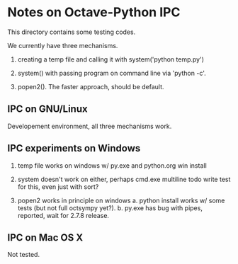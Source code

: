 Notes on Octave-Python IPC
==========================

This directory contains some testing codes.

We currently have three mechanisms.

1. creating a temp file and calling it with system('python temp.py')

2. system() with passing program on command line via 'python -c'.

3. popen2().  The faster approach, should be default.



IPC on GNU/Linux
----------------

Developement environment, all three mechanisms work.



IPC experiments on Windows
--------------------------

1) temp file works on windows w/ py.exe and python.org win install

2) system doesn't work on either, perhaps cmd.exe multiline
   todo write test for this, even just with sort?

3) popen2 works in principle on windows
   a. python install works w/ some tests (but not full octsympy yet?).
   b. py.exe has bug with pipes, reported, wait for 2.7.8 release.



IPC on Mac OS X
---------------

Not tested.
